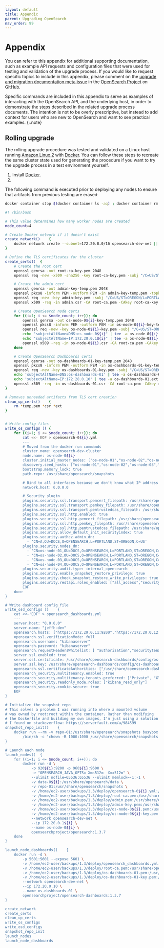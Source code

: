 ```yaml
---
layout: default
title: Appendix
parent: Upgrading OpenSearch
nav_order: 99
---
```


# Appendix

You can refer to this appendix for additional supporting documentation, such as example API requests and configuration files that were used for testing and validation of the upgrade process. If you would like to request specific topics to include in this appendix, please comment on the [upgrade and migration documentation meta issue](https://github.com/opensearch-project/documentation-website/issues/2830) in the [OpenSearch Project](https://github.com/opensearch-project) on GitHub.

Specific commands are included in this appendix to serve as examples of interacting with the OpenSearch API, and the underlying host, in order to demonstrate the steps described in the related upgrade process documents. The intention is not to be overly prescriptive, but instead to add context for users who are new to OpenSearch and want to see practical examples.
{:.note}

## Rolling upgrade

The rolling upgrade procedure was tested and validated on a Linux host running [Amazon Linux 2](https://aws.amazon.com/amazon-linux-2/) with [Docker](https://www.docker.com/). You can follow these steps to recreate the same cluster state used for generating the procedure if you want to try the upgrade process in a test environment yourself.

1. Install [Docker](https://www.docker.com/).
1. 

The following command is executed prior to deploying any nodes to ensure that artifacts from previous testing are erased:
```bash
docker container stop $(docker container ls -aq) ; docker container rm $(docker container ls -aq) ; docker volume rm -f $(docker volume ls -q) ; docker network rm $(docker network ls -q)
```


```bash
#! /bin/bash

# This value determines how many worker nodes are created
node_count=4

# Create Docker network if it doesn't exist
create_network()	{
	docker network create --subnet=172.20.0.0/16 opensearch-dev-net || true
}	

# Define the TLS certificates for the cluster
create_certs()	{
	# Create the root cert
	openssl genrsa -out root-ca-key.pem 2048
	openssl req -new -x509 -sha256 -key root-ca-key.pem -subj "/C=US/ST=OREGON/L=PORTLAND/O=OPENSEARCH/OU=DOCS/CN=ROOT" -out root-ca.pem -days 730

	# Create the admin cert
	openssl genrsa -out admin-key-temp.pem 2048
	openssl pkcs8 -inform PEM -outform PEM -in admin-key-temp.pem -topk8 -nocrypt -v1 PBE-SHA1-3DES -out admin-key.pem
	openssl req -new -key admin-key.pem -subj "/C=US/ST=OREGON/L=PORTLAND/O=OPENSEARCH/OU=DOCS/CN=A" -out admin.csr
	openssl x509 -req -in admin.csr -CA root-ca.pem -CAkey root-ca-key.pem -CAcreateserial -sha256 -out admin.pem -days 730

	# Create OpenSearch node certs
	for ((i=1; i <= $node_count; i++)); do
		openssl genrsa -out os-node-0${i}-key-temp.pem 2048
		openssl pkcs8 -inform PEM -outform PEM -in os-node-0${i}-key-temp.pem -topk8 -nocrypt -v1 PBE-SHA1-3DES -out os-node-0${i}-key.pem
		openssl req -new -key os-node-0${i}-key.pem -subj "/C=US/ST=OREGON/L=PORTLAND/O=OPENSEARCH/OU=DOCS/CN=os-node-0${i}" -out os-node-0${i}.csr
		echo "subjectAltName=DNS:os-node-0${i}" | tee -a os-node-0${i}.ext
		echo "subjectAltName=IP:172.20.0.1${i}" | tee -a os-node-0${i}.ext
		openssl x509 -req -in os-node-0${i}.csr -CA root-ca.pem -CAkey root-ca-key.pem -CAcreateserial -sha256 -out os-node-0${i}.pem -days 730 -extfile os-node-0${i}.ext
	done

	# Create OpenSearch Dashboards certs
	openssl genrsa -out os-dashboards-01-key-temp.pem 2048
	openssl pkcs8 -inform PEM -outform PEM -in os-dashboards-01-key-temp.pem -topk8 -nocrypt -v1 PBE-SHA1-3DES -out os-dashboards-01-key.pem
	openssl req -new -key os-dashboards-01-key.pem -subj "/C=US/ST=OREGON/L=PORTLAND/O=OPENSEARCH/OU=DOCS/CN=os-dashboards-01" -out os-dashboards-01.csr
	echo 'subjectAltName=DNS:os-dashboards-01' | tee -a os-dashboards-01.ext
	echo 'subjectAltName=IP:172.20.0.10' | tee -a os-dashboards-01.ext
	openssl x509 -req -in os-dashboards-01.csr -CA root-ca.pem -CAkey root-ca-key.pem -CAcreateserial -sha256 -out os-dashboards-01.pem -days 730 -extfile os-dashboards-01.ext
}

# Removes unneeded artifacts from TLS cert creation
clean_up_certs()	{
	rm *temp.pem *csr *ext
}


# Write config files
write_os_configs ()	{
	for ((i=1; i <= $node_count; i++)); do
		cat <<- EOF > opensearch-0${i}.yml
		---
		# Moved from the docker run commands
		cluster.name: opensearch-dev-cluster
		node.name: os-node-0${i}
		cluster.initial_master_nodes: ["os-node-01","os-node-02","os-node-03","os-node-04"]
		discovery.seed_hosts: ["os-node-01","os-node-02","os-node-03","os-node-04"]
		bootstrap.memory_lock: true
		path.repo: /usr/share/opensearch/snapshots

		# Bind to all interfaces because we don't know what IP address Docker will assign to us.
		network.host: 0.0.0.0

		# Security plugin
		plugins.security.ssl.transport.pemcert_filepath: /usr/share/opensearch/config/os-node-0${i}.pem
		plugins.security.ssl.transport.pemkey_filepath: /usr/share/opensearch/config/os-node-0${i}-key.pem
		plugins.security.ssl.transport.pemtrustedcas_filepath: /usr/share/opensearch/config/root-ca.pem
		plugins.security.ssl.http.enabled: true
		plugins.security.ssl.http.pemcert_filepath: /usr/share/opensearch/config/os-node-0${i}.pem
		plugins.security.ssl.http.pemkey_filepath: /usr/share/opensearch/config/os-node-0${i}-key.pem
		plugins.security.ssl.http.pemtrustedcas_filepath: /usr/share/opensearch/config/root-ca.pem
		plugins.security.allow_default_init_securityindex: true
		plugins.security.authcz.admin_dn:
		  - 'CN=A,OU=DOCS,O=OPENSEARCH,L=PORTLAND,ST=OREGON,C=US'
		plugins.security.nodes_dn:
		  - 'CN=os-node-01,OU=DOCS,O=OPENSEARCH,L=PORTLAND,ST=OREGON,C=US'
		  - 'CN=os-node-02,OU=DOCS,O=OPENSEARCH,L=PORTLAND,ST=OREGON,C=US'
		  - 'CN=os-node-03,OU=DOCS,O=OPENSEARCH,L=PORTLAND,ST=OREGON,C=US'
		  - 'CN=os-node-04,OU=DOCS,O=OPENSEARCH,L=PORTLAND,ST=OREGON,C=US'
		plugins.security.audit.type: internal_opensearch
		plugins.security.enable_snapshot_restore_privilege: true
		plugins.security.check_snapshot_restore_write_privileges: true
		plugins.security.restapi.roles_enabled: ["all_access","security_rest_api_access"]
		EOF
	done
}

# Write dashboard config file
write_osd_configs ()	{
	cat <<-'EOF' > opensearch_dashboards.yml
	---
	server.host: "0.0.0.0"
	server.name: "jeffh-dev"
	opensearch.hosts: ["https://172.20.0.11:9200","https://172.20.0.12:9200","https://172.20.0.13:9200","https://172.20.0.14:9200"]
	opensearch.ssl.verificationMode: full
	opensearch.username: "kibanaserver"
	opensearch.password: "kibanaserver"
	opensearch.requestHeadersWhitelist: [ "authorization","securitytenant" ]
	server.ssl.enabled: true
	server.ssl.certificate: /usr/share/opensearch-dashboards/config/os-dashboards-01.pem
	server.ssl.key: /usr/share/opensearch-dashboards/config/os-dashboards-01-key.pem
	opensearch.ssl.certificateAuthorities: ["/usr/share/opensearch-dashboards/config/root-ca.pem"]
	opensearch_security.multitenancy.enabled: true
	opensearch_security.multitenancy.tenants.preferred: ["Private", "Global"]
	opensearch_security.readonly_mode.roles: ["kibana_read_only"]
	opensearch_security.cookie.secure: true
	EOF
}

# Initialize the snapshot repo
# This solves a problem I was running into where a mounted volume
# was owned by root:root within the container. Rather than modifying
# the Dockerfile and building my own images, I'm just using a solution
# I found on stackoverflow: https://serverfault.com/a/984599
snapshot_repo_init()	{
	docker run --rm -v repo-01:/usr/share/opensearch/snapshots busybox \
  		/bin/sh -c 'chown -R 1000:1000 /usr/share/opensearch/snapshots'
}

# Launch each node
launch_nodes()	{
	for ((i=1; i <= $node_count; i++)); do
		docker run -d \
			-p 920${i}:9200 -p 960${i}:9600 \
			-e "OPENSEARCH_JAVA_OPTS=-Xms512m -Xmx512m" \
			--ulimit nofile=65536:65536 --ulimit memlock=-1:-1 \
			-v data-0${i}:/usr/share/opensearch/data \
		  	-v repo-01:/usr/share/opensearch/snapshots \
		  	-v /home/ec2-user/backups/1.3/deploy/opensearch-0${i}.yml:/usr/share/opensearch/config/opensearch.yml \
		  	-v /home/ec2-user/backups/1.3/deploy/root-ca.pem:/usr/share/opensearch/config/root-ca.pem \
		  	-v /home/ec2-user/backups/1.3/deploy/admin.pem:/usr/share/opensearch/config/admin.pem \
		  	-v /home/ec2-user/backups/1.3/deploy/admin-key.pem:/usr/share/opensearch/config/admin-key.pem \
		  	-v /home/ec2-user/backups/1.3/deploy/os-node-0${i}.pem:/usr/share/opensearch/config/os-node-0${i}.pem \
		  	-v /home/ec2-user/backups/1.3/deploy/os-node-0${i}-key.pem:/usr/share/opensearch/config/os-node-0${i}-key.pem \
			--network opensearch-dev-net \
			--ip 172.20.0.1${i} \
			--name os-node-0${i} \
			opensearchproject/opensearch:1.3.7
	done
}

launch_node_dashboards()	{
	docker run -d \
		-p 5601:5601 --expose 5601 \
		-v /home/ec2-user/backups/1.3/deploy/opensearch_dashboards.yml:/usr/share/opensearch-dashboards/config/opensearch_dashboards.yml \
		-v /home/ec2-user/backups/1.3/deploy/root-ca.pem:/usr/share/opensearch-dashboards/config/root-ca.pem \
		-v /home/ec2-user/backups/1.3/deploy/os-dashboards-01.pem:/usr/share/opensearch-dashboards/config/os-dashboards-01.pem \
		-v /home/ec2-user/backups/1.3/deploy/os-dashboards-01-key.pem:/usr/share/opensearch-dashboards/config/os-dashboards-01-key.pem \
		--network opensearch-dev-net \
		--ip 172.20.0.10 \
		--name os-dashboards-01 \
		opensearchproject/opensearch-dashboards:1.3.7
}

create_network
create_certs
clean_up_certs
write_os_configs
write_osd_configs
snapshot_repo_init
launch_nodes
launch_node_dashboards
```